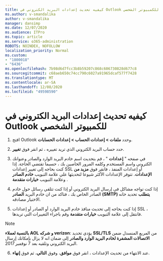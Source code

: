 ```yaml
---
title: كيفيه تحديث إعدادات البريد الكتروني في Outlook للكمبيوتر الشخصي
ms.author: v-smandalika
author: v-smandalika
manager: dansimp
ms.date: 12/07/2020
ms.audience: ITPro
ms.topic: article
ms.service: o365-administration
ROBOTS: NOINDEX, NOFOLLOW
localization_priority: Normal
ms.custom:
- "1800018"
- "6436"
ms.openlocfilehash: 7b98d6d7fcc3b8b59207c868c606730828d677c8
ms.sourcegitcommit: c68aeb650c74cc790c6027a91965dcaf577f7428
ms.translationtype: MT
ms.contentlocale: ar-SA
ms.lasthandoff: 12/08/2020
ms.locfileid: "49598590"
---
```

# <a name="how-to-update-email-settings-in-outlook-for-pc"></a>كيفيه تحديث إعدادات البريد الكتروني في Outlook للكمبيوتر الشخصي

1. افتح Outlook وحدد **ملفات > إعدادات الحساب > إعدادات الحسابات**.

2. حدد حساب البريد الكتروني الذي تريد تغييره ، ثم انقر فوق **تغيير**. 

3. في صفحه " **إعدادات** " ، قم بتحديث اسم خادم البريد الوارد والصادر وعنوانك الكتروني واسم المستخدم وكلمه المرور الخاصين بك ، حسبما تقتضي الحاجة. إذا كنت بحاجه إلى تغيير إعدادات SSL أو إعدادات المنفذ ، فانقر فوق **مزيد من الإعدادات**. تتوفر الإعدادات الأكثر شيوعا لتحديثها علي علامة التبويب **خادم الصادر** وعلامة التبويب **خيارات متقدمة** .

4. إذا كنت تواجه مشاكل في إرسال البريد الكتروني أو إذا كنت تتلقي رسائل حول خادم الصادر الخاص بك ، فتاكد من ان خادم البريد **الصادر (SMTP) يتطلب** تحديد خانه الاختيار مصادقه.

5. إذا كنت بحاجه إلى تحديث منافذ خادم البريد الوارد أو الصادر أو إعدادات SSL ، فانتقل إلى علامة التبويب **خيارات متقدمة** وقم باجراء التغييرات التي تريدها.

> [!NOTE]
> **بالنسبة لعملاء AOL و شركه verizon**: يؤدي تحديد **SSL/TLS** من المربع المنسدل ضمن **الاتصالات المشفرة لخادم البريد الوارد والصادر** إلى ضمان انه لا يزال بإمكانك إرسال البريد الكتروني وتلقيه بعد 7 نوفمبر 2017.

6. عند الانتهاء من تحديث الإعدادات ، انقر فوق **موافق**، وفوق **التالي**، ثم فوق **إنهاء**.


